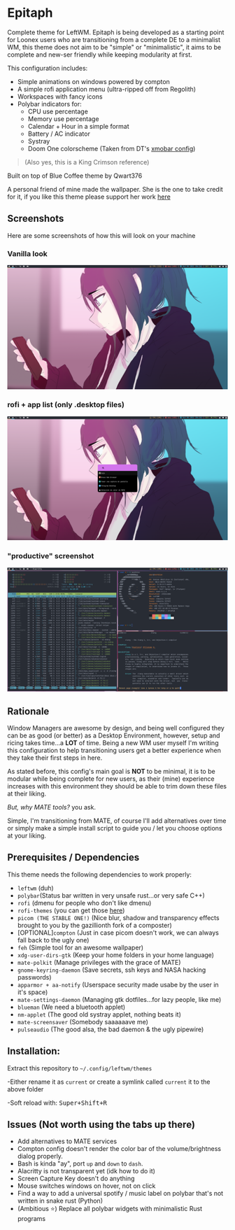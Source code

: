 # Epitaph

Complete theme for LeftWM. Epitaph is being developed as a starting point
for Loonex users who are transitioning from a complete DE to a minimalist WM, this theme does not
aim to be "simple" or "minimalistic", it aims to be complete and new-ser friendly while keeping 
modularity at first.

This configuration includes:
- Simple animations on windows powered by compton
- A simple rofi application menu (ultra-ripped off from Regolith)
- Workspaces with fancy icons
- Polybar indicators for:
  - CPU use percentage
  - Memory use percentage
  - Calendar + Hour in a simple format
  - Battery / AC indicator
  - Systray
  - Doom One colorscheme (Taken from DT's [xmobar config](https://gitlab.com/dwt1/dtos-configs/-/blob/main/etc/skel/.config/xmobar/xmobarrc))

> (Also yes, this is a King Crimson reference)

Built on top of Blue Coffee theme by Qwart376

A personal friend of mine made the wallpaper. She is the one to take credit for it, if you like
this theme please support her work [here](https://www.instagram.com/lowelllewolfe/)

## Screenshots

Here are some screenshots of how this will look on your machine

### Vanilla look
![01](screenshots/01.png)

### rofi + app list (only .desktop files)
![02](screenshots/02.png)

### "productive" screenshot
![03](screenshots/03.png)

## Rationale
Window Managers are awesome by design, and being well configured they can be as good (or better) as a Desktop Environment, however, setup and ricing takes time...a **LOT** of time. Being a new WM user myself I'm writing this configuration to help transitioning users get a better experience when they
take their first steps in here.

As stated before, this config's main goal is **NOT** to be minimal, it is to be modular while being complete for new users, as their (mine) experience increases with this environment they should be able to trim down these files at their liking.

*But, why MATE tools?* you ask.

Simple, I'm transitioning from MATE, of course I'll add alternatives over time or simply make a simple install script to guide you / let you choose options at your liking.

## Prerequisites / Dependencies
This theme needs the following dependencies to work properly:

- `leftwm` (duh)
- `polybar`(Status bar written in very unsafe rust...or very safe C++)
- `rofi` (dmenu for people who don't like dmenu)
- `rofi-themes` (you can get those [here](https://github.com/adi1090x/rofi))
- `picom (THE STABLE ONE!)` (Nice blur, shadow and transparency effects brought to you by the gazillionth fork of a composter)
- [OPTIONAL]`compton` (Just in case picom doesn't work, we can always fall back to the ugly one)
- `feh` (Simple tool for an awesome wallpaper)
- `xdg-user-dirs-gtk` (Keep your home folders in your home language)
- `mate-polkit` (Manage privileges with the grace of MATE)
- `gnome-keyring-daemon` (Save secrets, ssh keys and NASA hacking passwords)
- `apparmor + aa-notify` (Userspace security made usabe by the user in it's space)
- `mate-settings-daemon` (Managing gtk dotfiles...for lazy people, like me)
- `blueman` (We need a bluetooth applet)
- `nm-applet` (The good old systray applet, nothing beats it)
- `mate-screensaver` (Somebody saaaaaave me)
- `pulseaudio` (The good alsa, the bad daemon & the ugly pipewire)

## Installation:

Extract this repository to `~/.config/leftwm/themes`

-Either rename it as `current` or create a symlink called `current` it to the above folder

-Soft reload with:  <kbd>Super+Shift+R</kbd>

## Issues (Not worth using the tabs up there)
- Add alternatives to MATE services
- Compton config doesn't render the color bar of the volume/brightness dialog properly.
- Bash is kinda "ay", port `up` and `down` to `dash`.
- Alacritty is not transparent yet (idk how to do it)
- Screen Capture Key doesn't do anything
- Mouse switches windows on hover, not on click
- Find a way to add a universal spotify / music label on polybar that's not written in snake rust (Python)
- (Ambitious :star:) Replace all polybar widgets with minimalistic Rust programs
